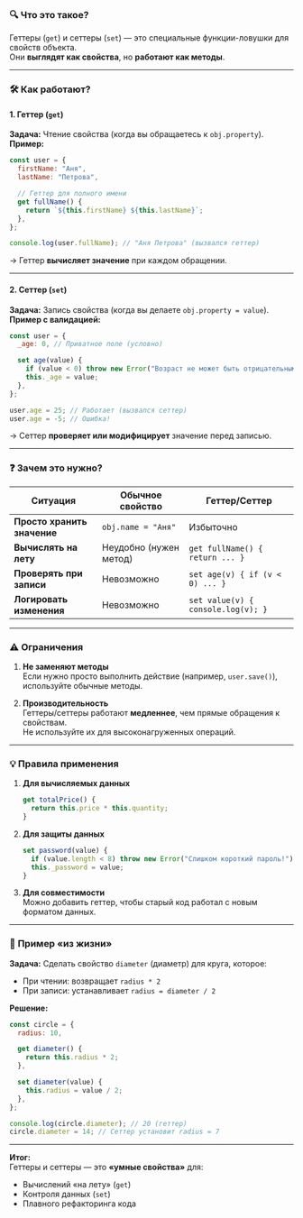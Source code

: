 ### 🔍 **Что это такое?**

Геттеры (`get`) и сеттеры (`set`) — это специальные функции-ловушки для свойств объекта.  
Они **выглядят как свойства**, но **работают как методы**.

---

### 🛠 **Как работают?**

#### 1. Геттер (`get`)

**Задача:** Чтение свойства (когда вы обращаетесь к `obj.property`).  
**Пример:**

```javascript
const user = {
  firstName: "Аня",
  lastName: "Петрова",

  // Геттер для полного имени
  get fullName() {
    return `${this.firstName} ${this.lastName}`;
  },
};

console.log(user.fullName); // "Аня Петрова" (вызвался геттер)
```

→ Геттер **вычисляет значение** при каждом обращении.

---

#### 2. Сеттер (`set`)

**Задача:** Запись свойства (когда вы делаете `obj.property = value`).  
**Пример с валидацией:**

```javascript
const user = {
  _age: 0, // Приватное поле (условно)

  set age(value) {
    if (value < 0) throw new Error("Возраст не может быть отрицательным!");
    this._age = value;
  },
};

user.age = 25; // Работает (вызвался сеттер)
user.age = -5; // Ошибка!
```

→ Сеттер **проверяет или модифицирует** значение перед записью.

---

### ❓ **Зачем это нужно?**

| Ситуация                    | Обычное свойство       | Геттер/Сеттер                      |
| --------------------------- | ---------------------- | ---------------------------------- |
| **Просто хранить значение** | `obj.name = "Аня"`     | Избыточно                          |
| **Вычислять на лету**       | Неудобно (нужен метод) | `get fullName() { return ... }`    |
| **Проверять при записи**    | Невозможно             | `set age(v) { if (v < 0) ... }`    |
| **Логировать изменения**    | Невозможно             | `set value(v) { console.log(v); }` |

---

### ⚠ **Ограничения**

1. **Не заменяют методы**  
   Если нужно просто выполнить действие (например, `user.save()`), используйте обычные методы.

2. **Производительность**  
   Геттеры/сеттеры работают **медленнее**, чем прямые обращения к свойствам.  
   Не используйте их для высоконагруженных операций.

---

### 💡 **Правила применения**

1. **Для вычисляемых данных**

   ```javascript
   get totalPrice() {
     return this.price * this.quantity;
   }
   ```

2. **Для защиты данных**

   ```javascript
   set password(value) {
     if (value.length < 8) throw new Error("Слишком короткий пароль!");
     this._password = value;
   }
   ```

3. **Для совместимости**  
   Можно добавить геттер, чтобы старый код работал с новым форматом данных.

---

### 📌 **Пример «из жизни»**

**Задача:** Сделать свойство `diameter` (диаметр) для круга, которое:

- При чтении: возвращает `radius * 2`
- При записи: устанавливает `radius = diameter / 2`

**Решение:**

```javascript
const circle = {
  radius: 10,

  get diameter() {
    return this.radius * 2;
  },

  set diameter(value) {
    this.radius = value / 2;
  },
};

console.log(circle.diameter); // 20 (геттер)
circle.diameter = 14; // Сеттер установит radius = 7
```

---

**Итог:**  
Геттеры и сеттеры — это **«умные свойства»** для:

- Вычислений «на лету» (`get`)
- Контроля данных (`set`)
- Плавного рефакторинга кода
